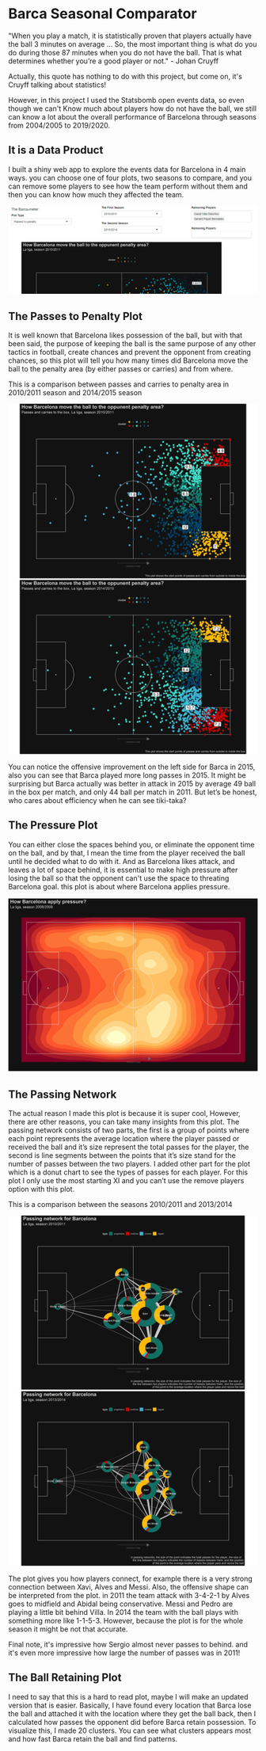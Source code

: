 # Barca Seasonal Comparator

"When you play a match, it is statistically proven that players actually have the ball 3 minutes on average … So, the most important thing is what do you do during those 87 minutes when you do not have the ball. That is what determines whether you’re a good player or not." - Johan Cruyff

Actually, this quote has nothing to do with this project, but come on, it's Cruyff talking about statistics!

However, in this project I used the Statsbomb open events data, so even though we can't Know much about players how do not have the ball, we still can know a lot about the overall performance of Barcelona through seasons from 2004/2005 to 2019/2020.

## It is a Data Product
I built a shiny web app to explore the events data for Barcelona in 4 main ways. you can choose one of four plots, two seasons to compare, and you can remove some players to see how the team perform without them and then you can know how much they affected the team.

![](images/UI.PNG) 

## The Passes to Penalty Plot
It is well known that Barcelona likes possession of the ball, but with that been said, the purpose of keeping the ball is the same purpose of any other tactics in football, create chances and prevent the opponent from creating chances, so this plot will tell you how many times did Barcelona move the ball to the penalty area (by either passes or carries) and from where.

This is a comparison between passes and carries to penalty area in 2010/2011 season and 2014/2015 season

![](images/p2p2011.png) ![](images/p2p2015.png)

You can notice the offensive improvement on the left side for Barca in 2015, also you can see that Barca played more long passes in 2015. It might be surprising but Barca actually was better in attack in 2015 by average 49 ball in the box per match, and only 44 ball per match in 2011. But let’s be honest, who cares about efficiency when he can see tiki-taka?

## The Pressure Plot
You can either close the spaces behind you, or eliminate the opponent time on the ball, and by that, I mean the time from the player received the ball until he decided what to do with it. And as Barcelona likes attack, and leaves a lot of space behind, it is essential to make high pressure after losing the ball so that the opponent can't use the space to threating Barcelona goal. this plot is about where Barcelona applies pressure.


![](images/pres2009.png)

## The Passing Network
The actual reason I made this plot is because it is super cool, However, there are other reasons, you can take many insights from this plot. The passing network consists of two parts, the first is a group of points where each point represents the average location where the player passed or received the ball and it’s size represent the total passes for the player, the second is line segments between the points that it’s size stand for the number of passes between the two players. I added other part for the plot which is a donut chart to see the types of passes for each player.
For this plot I only use the most starting XI and you can’t use the remove players option with this plot.

This is a comparison between the seasons 2010/2011 and 2013/2014

![](images/pn2011.png) ![](images/pn2014.png)

The plot gives you how players connect, for example there is a very strong connection between Xavi, Alves and Messi. Also, the offensive shape can be interpreted from the plot. in 2011 the team attack with 3-4-2-1 by Alves goes to midfield and Abidal being conservative. Messi and Pedro are playing a little bit behind Villa. In 2014 the team with the ball plays with something more like 1-1-5-3. However, because the plot is for the whole season it might be not that accurate.

Final note, it's impressive how Sergio almost never passes to behind. and it's even more impressive how large the number of passes was in 2011!

## The Ball Retaining Plot
I need to say that this is a hard to read plot, maybe I will make an updated version that is easier. Basically, I have found every location that Barca lose the ball and attached  it with the location where they get the ball back, then I calculated how passes the opponent did before Barca retain possession. To visualize this, I made 20 clusters. You can see what clusters appears most and how fast Barca retain the ball and find patterns.





